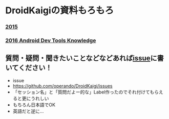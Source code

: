 # DroidKaigiの資料もろもろ

### [2015](./2015/README.md)

### [2016 Android Dev Tools Knowledge](https://github.com/operando/DroidKaigi/tree/master/2016/android_dev_tools_knowledge)

## 質問・疑問・聞きたいことなどなどあれば[issue](https://github.com/operando/DroidKaigi/issues)に書いてください！

* issue
 * https://github.com/operando/DroidKaigi/issues
* 「セッション名」と「質問だよー的な」Label作ったのでそれ付けてもらえると更にうれしい
* もちろん日本語でOK
 * 英語だと逆に...
